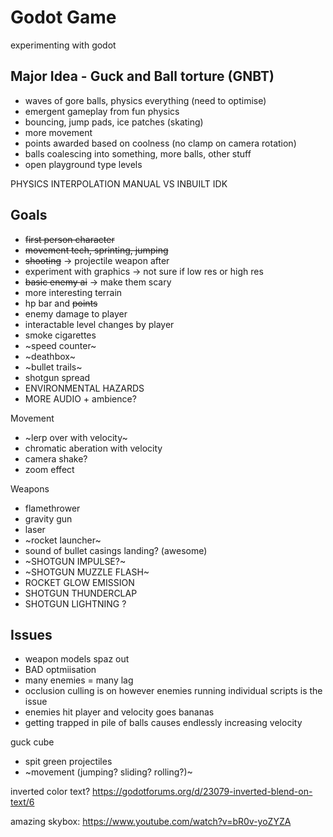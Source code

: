 # Godot Game
 experimenting with godot

## Major Idea - Guck and Ball torture (GNBT)
 - waves of gore balls, physics everything (need to optimise)
 - emergent gameplay from fun physics
 - bouncing, jump pads, ice patches (skating)
 - more movement
 - points awarded based on coolness (no clamp on camera rotation)
 - balls coalescing into something, more balls, other stuff
 - open playground type levels

PHYSICS INTERPOLATION MANUAL VS INBUILT IDK

## Goals 
 - ~~first person character~~
 - ~~movement tech, sprinting, jumping~~
 - ~~shooting~~ -> projectile weapon after
 - experiment with graphics -> not sure if low res or high res
 - ~~basic enemy ai~~ -> make them scary
 - more interesting terrain
 - hp bar and ~~points~~
 - enemy damage to player
 - interactable level changes by player
 - smoke cigarettes
 - ~speed counter~
 - ~deathbox~
 - ~bullet trails~
 - shotgun spread
 - ENVIRONMENTAL HAZARDS
 - MORE AUDIO + ambience?

Movement
 - ~lerp over with velocity~
 - chromatic aberation with velocity
 - camera shake?
 - zoom effect

Weapons
 - flamethrower
 - gravity gun
 - laser
 - ~rocket launcher~
 - sound of bullet casings landing? (awesome)
 - ~SHOTGUN IMPULSE?~
 - ~SHOTGUN MUZZLE FLASH~
 - ROCKET GLOW EMISSION
 - SHOTGUN THUNDERCLAP
 - SHOTGUN LIGHTNING ?

## Issues
 - weapon models spaz out
 - BAD optmiisation
 - many enemies = many lag
 - occlusion culling is on however enemies running individual scripts is the issue
 - enemies hit player and velocity goes bananas
 - getting trapped in pile of balls causes endlessly increasing velocity

guck cube
 - spit green projectiles
 - ~movement (jumping? sliding? rolling?)~

inverted color text?
https://godotforums.org/d/23079-inverted-blend-on-text/6

amazing skybox: https://www.youtube.com/watch?v=bR0v-yoZYZA
